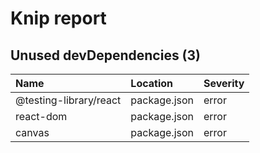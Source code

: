 # Knip report

## Unused devDependencies (3)

| Name                   | Location     | Severity |
| :--------------------- | :----------- | :------- |
| @testing-library/react | package.json | error    |
| react-dom              | package.json | error    |
| canvas                 | package.json | error    |


